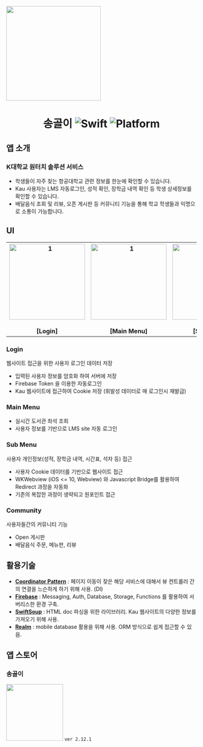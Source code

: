 <a href="https://itunes.apple.com/us/app/songol/id1436932614#?platform=iphone" align="center"> <img src="https://user-images.githubusercontent.com/9532432/71790917-3dd70f80-3076-11ea-8085-eb53aa4a9c14.png" width="250" height="250" align="center"/></a>

<h1 align="center">
  송골이  <img alt="Swift" src="https://img.shields.io/badge/swift-5-orange.svg"> <img alt="Platform" src="https://img.shields.io/badge/platform-ios-lightgrey.svg"> 
</h1>



## 앱 소개

### K대학교 원터치 솔루션 서비스

- 학생들이 자주 찾는 항공대학교 관련 정보를 한눈에 확인할 수 있습니다.
- Kau 사용자는 LMS 자동로그인, 성적 확인, 장학금 내역 확인 등 학생 상세정보를 확인할 수 있습니다.                                                                                                                                                                                                                                                                                                                                                                                                                        
- 배달음식 조회 및 리뷰, 오픈 게시판 등 커뮤니티 기능을 통해 학교 학생들과 익명으로 소통이 가능합니다.



## UI

<table>
   <tr>
     <th align="center">
       <img width="200" alt="1" src="https://user-images.githubusercontent.com/9532432/71674308-31c12880-2dbe-11ea-9a7e-9ecb15b52e4e.gif"/>
       <br><br>[Login]
     </th>
     <th align="center">
       <img width="200" alt="1" src="https://user-images.githubusercontent.com/9532432/71674314-3685dc80-2dbe-11ea-8657-2d59f6e708f3.gif"/>
       <br><br>[Main Menu] 
    </th>
     <th align="center">
      <img width="200" alt="1" src="https://user-images.githubusercontent.com/9532432/71674315-3685dc80-2dbe-11ea-8d53-d2e61c601d6d.gif"/>
       <br><br>[Sub Menu]
    </th>
     <th align="center">
      <img width="200" alt="1" src="https://user-images.githubusercontent.com/9532432/71674104-bfe8df00-2dbd-11ea-8c45-1e2e68a7ae4c.gif"/>
       <br><br>[Community]
    </th>
  </tr>
</table>



### Login

웹사이트 접근을 위한 사용자 로그인 데이터 저장

- 입력된 사용자 정보를 암호화 하여 서버에 저장
- Firebase Token 을 이용한 자동로그인
- Kau 웹사이트에 접근하여 Cookie 저장 (휘발성 데이터로 매 로그인시 재발급)

### Main Menu

- 실시간 도서관 좌석 조회
- 사용자 정보를 기반으로 LMS site 자동 로그인

### Sub Menu

사용자 개인정보(성적, 장학금 내역, 시간표, 석차 등) 접근

- 사용자 Cookie 데이터를 기반으로 웹사이트 접근
- WKWebview (iOS <= 10,  Webview) 와 Javascript Bridge를 활용하여 Redirect 과정을 자동화
- 기존의 복잡한 과정이 생략되고 원포인트 접근

### Community

사용자들간의 커뮤니티 기능

- Open 게시판
- 배달음식 주문, 메뉴판, 리뷰



## 활용기술

- **[Coordinator Pattern](https://k-elon.tistory.com/34)** : 페이지 이동이 잦은 해당 서비스에 대해서 뷰 컨트롤러 간의 연결을 느슨하게 하기 위해 사용. (DI) 
- **[Firebase](https://github.com/firebase/firebase-ios-sdk)** : Messaging, Auth, Database, Storage, Functions 를 활용하여 서버리스한 환경 구축.
- **[SwiftSoup](https://github.com/scinfu/SwiftSoup)** : HTML doc 파싱을 위한 라이브러리. Kau 웹사이트의 다양한 정보를 가져오기 위해 사용.
- **[Realm](https://github.com/realm/realm-cocoa)** : mobile database 활용을 위해 사용. ORM 방식으로 쉽게 접근할 수 있음.



## 앱 스토어

### 송골이

<a href="https://itunes.apple.com/us/app/songol/id1436932614#?platform=iphone"> <img src="https://user-images.githubusercontent.com/9532432/71790917-3dd70f80-3076-11ea-8085-eb53aa4a9c14.png" width="150" height="150"></a> ```ver 2.12.1```

